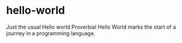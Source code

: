 # hello-world
Just the usual Hello world
Proverbial Hello World marks the start of a journey in a programming language.
